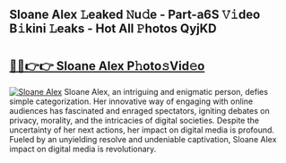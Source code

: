## Sloane Alex 𝙻eaked 𝙽u𝚍e - Part-a6S 𝚅𝚒deo B𝚒kini 𝙻eaks - Hot All 𝙿hotos QyjKD

# <h2><a href="http://ld6gjzc.urlbe.top/?page=Sloane+Alex">🔗🔗👉👉 Sloane Alex P𝚑oto𝚜Vid𝚎o</a></h2>

[![Sloane Alex](https://i.imgur.com/eBuTRDB.gif)](http://ld6gjzc.urlbe.top/?page=Sloane+Alex)
Sloane Alex, an intriguing and enigmatic person, defies simple categorization. Her innovative way of engaging with online audiences has fascinated and enraged spectators, igniting debates on privacy, morality, and the intricacies of digital societies. Despite the uncertainty of her next actions, her impact on digital media is profound. Fueled by an unyielding resolve and undeniable captivation, Sloane Alex impact on digital media is revolutionary.
